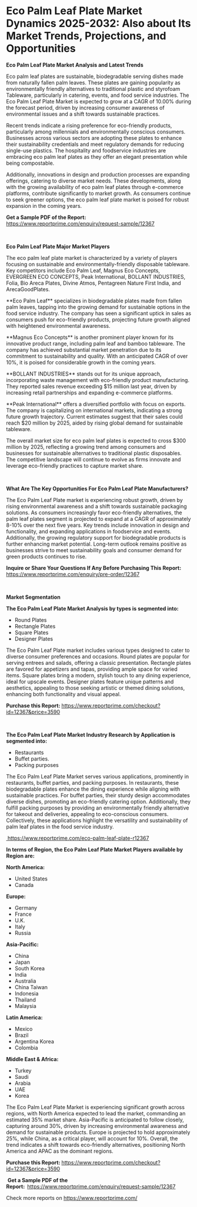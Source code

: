 <p><h1>Eco Palm Leaf Plate Market Dynamics 2025-2032: Also about Its Market Trends, Projections, and Opportunities</h1></p><p><strong>Eco Palm Leaf Plate Market Analysis and Latest Trends</strong></p>
<p><p>Eco palm leaf plates are sustainable, biodegradable serving dishes made from naturally fallen palm leaves. These plates are gaining popularity as environmentally friendly alternatives to traditional plastic and styrofoam Tableware, particularly in catering, events, and food service industries. The Eco Palm Leaf Plate Market is expected to grow at a CAGR of 10.00% during the forecast period, driven by increasing consumer awareness of environmental issues and a shift towards sustainable practices.</p><p>Recent trends indicate a rising preference for eco-friendly products, particularly among millennials and environmentally conscious consumers. Businesses across various sectors are adopting these plates to enhance their sustainability credentials and meet regulatory demands for reducing single-use plastics. The hospitality and foodservice industries are embracing eco palm leaf plates as they offer an elegant presentation while being compostable. </p><p>Additionally, innovations in design and production processes are expanding offerings, catering to diverse market needs. These developments, along with the growing availability of eco palm leaf plates through e-commerce platforms, contribute significantly to market growth. As consumers continue to seek greener options, the eco palm leaf plate market is poised for robust expansion in the coming years.</p></p>
<p><strong>Get a Sample PDF of the Report:&nbsp;</strong> <a href="https://www.reportprime.com/enquiry/request-sample/12367?utm_campaign=2768&utm_medium=2&utm_source=Github&utm_content=ia&utm_term=18032025&utm_id=eco-palm-leaf-plate">https://www.reportprime.com/enquiry/request-sample/12367</a></p>
<p>&nbsp;</p>
<p><strong>Eco Palm Leaf Plate Major Market Players</strong></p>
<p><p>The eco palm leaf plate market is characterized by a variety of players focusing on sustainable and environmentally-friendly disposable tableware. Key competitors include Eco Palm Leaf, Magnus Eco Concepts, EVERGREEN ECO CONCEPTS, Peak International, BOLLANT INDUSTRIES, Folia, Bio Areca Plates, Divine Atmos, Pentagreen Nature First India, and ArecaGoodPlates.</p><p>**Eco Palm Leaf** specializes in biodegradable plates made from fallen palm leaves, tapping into the growing demand for sustainable options in the food service industry. The company has seen a significant uptick in sales as consumers push for eco-friendly products, projecting future growth aligned with heightened environmental awareness.</p><p>**Magnus Eco Concepts** is another prominent player known for its innovative product range, including palm leaf and bamboo tableware. The company has achieved substantial market penetration due to its commitment to sustainability and quality. With an anticipated CAGR of over 10%, it is poised for considerable growth in the coming years.</p><p>**BOLLANT INDUSTRIES** stands out for its unique approach, incorporating waste management with eco-friendly product manufacturing. They reported sales revenue exceeding $15 million last year, driven by increasing retail partnerships and expanding e-commerce platforms.</p><p>**Peak International** offers a diversified portfolio with focus on exports. The company is capitalizing on international markets, indicating a strong future growth trajectory. Current estimates suggest that their sales could reach $20 million by 2025, aided by rising global demand for sustainable tableware.</p><p>The overall market size for eco palm leaf plates is expected to cross $300 million by 2025, reflecting a growing trend among consumers and businesses for sustainable alternatives to traditional plastic disposables. The competitive landscape will continue to evolve as firms innovate and leverage eco-friendly practices to capture market share.</p></p>
<p>&nbsp;</p>
<p><strong>What Are The Key Opportunities For Eco Palm Leaf Plate Manufacturers?</strong></p>
<p><p>The Eco Palm Leaf Plate market is experiencing robust growth, driven by rising environmental awareness and a shift towards sustainable packaging solutions. As consumers increasingly favor eco-friendly alternatives, the palm leaf plates segment is projected to expand at a CAGR of approximately 8-10% over the next five years. Key trends include innovation in design and functionality, and expanding applications in foodservice and events. Additionally, the growing regulatory support for biodegradable products is further enhancing market potential. Long-term outlook remains positive as businesses strive to meet sustainability goals and consumer demand for green products continues to rise.</p></p>
<p><strong>Inquire or Share Your Questions If Any Before Purchasing This Report:</strong> <a href="https://www.reportprime.com/enquiry/pre-order/12367?utm_campaign=2768&utm_medium=2&utm_source=Github&utm_content=ia&utm_term=18032025&utm_id=eco-palm-leaf-plate">https://www.reportprime.com/enquiry/pre-order/12367</a></p>
<p>&nbsp;</p>
<p><strong>Market Segmentation</strong></p>
<p><strong>The Eco Palm Leaf Plate Market Analysis by types is segmented into:</strong></p>
<p><ul><li>Round Plates</li><li>Rectangle Plates</li><li>Square Plates</li><li>Designer Plates</li></ul></p>
<p><p>The Eco Palm Leaf Plate market includes various types designed to cater to diverse consumer preferences and occasions. Round plates are popular for serving entrees and salads, offering a classic presentation. Rectangle plates are favored for appetizers and tapas, providing ample space for varied items. Square plates bring a modern, stylish touch to any dining experience, ideal for upscale events. Designer plates feature unique patterns and aesthetics, appealing to those seeking artistic or themed dining solutions, enhancing both functionality and visual appeal.</p></p>
<p><strong>Purchase this Report:&nbsp;</strong><a href="https://www.reportprime.com/checkout?id=12367&price=3590&utm_campaign=2768&utm_medium=2&utm_source=Github&utm_content=ia&utm_term=18032025&utm_id=eco-palm-leaf-plate">https://www.reportprime.com/checkout?id=12367&price=3590</a></p>
<p>&nbsp;</p>
<p><strong>The Eco Palm Leaf Plate Market Industry Research by Application is segmented into:</strong></p>
<p><ul><li>Restaurants</li><li>Buffet parties.</li><li>Packing purposes</li></ul></p>
<p><p>The Eco Palm Leaf Plate Market serves various applications, prominently in restaurants, buffet parties, and packing purposes. In restaurants, these biodegradable plates enhance the dining experience while aligning with sustainable practices. For buffet parties, their sturdy design accommodates diverse dishes, promoting an eco-friendly catering option. Additionally, they fulfill packing purposes by providing an environmentally friendly alternative for takeout and deliveries, appealing to eco-conscious consumers. Collectively, these applications highlight the versatility and sustainability of palm leaf plates in the food service industry.</p></p>
<p><a href="https://www.reportprime.com/eco-palm-leaf-plate-r12367?utm_campaign=2768&utm_medium=2&utm_source=Github&utm_content=ia&utm_term=18032025&utm_id=eco-palm-leaf-plate">&nbsp;https://www.reportprime.com/eco-palm-leaf-plate-r12367</a></p>
<p><strong>In terms of Region, the Eco Palm Leaf Plate Market Players available by Region are:</strong></p>
<p>
    <p> <strong> North America: </strong>
        <ul>
            <li>United States</li>
            <li>Canada</li>
        </ul>
        </p> 
    <p> <strong> Europe: </strong>
        <ul>
            <li>Germany</li>
            <li>France</li>
            <li>U.K.</li>
            <li>Italy</li>
            <li>Russia</li>
        </ul>
        </p> 
    <p> <strong> Asia-Pacific: </strong>
        <ul>
            <li>China</li>
            <li>Japan</li>
            <li>South Korea</li>
            <li>India</li>
            <li>Australia</li>
            <li>China Taiwan</li>
            <li>Indonesia</li>
            <li>Thailand</li>
            <li>Malaysia</li>
        </ul>
        </p> 
    <p> <strong> Latin America: </strong>
        <ul>
            <li>Mexico</li>
            <li>Brazil</li>
            <li>Argentina Korea</li>
            <li>Colombia</li>
        </ul>
        </p> 
    <p> <strong> Middle East & Africa: </strong>
        <ul>
            <li>Turkey</li>
            <li>Saudi</li>
            <li>Arabia</li>
            <li>UAE</li>
            <li>Korea</li>
        </ul>
    </p>
    </p>
<p><p>The Eco Palm Leaf Plate Market is experiencing significant growth across regions, with North America expected to lead the market, commanding an estimated 35% market share. Asia-Pacific is anticipated to follow closely, capturing around 30%, driven by increasing environmental awareness and demand for sustainable products. Europe is projected to hold approximately 25%, while China, as a critical player, will account for 10%. Overall, the trend indicates a shift towards eco-friendly alternatives, positioning North America and APAC as the dominant regions.</p></p>
<p><strong>Purchase this Report: </strong><a href="https://www.reportprime.com/checkout?id=12367&price=3590&utm_campaign=2768&utm_medium=2&utm_source=Github&utm_content=ia&utm_term=18032025&utm_id=eco-palm-leaf-plate">https://www.reportprime.com/checkout?id=12367&price=3590</a></p>
<p>&nbsp;<strong>Get a Sample PDF of the Report:&nbsp;&nbsp;</strong><a href="https://www.reportprime.com/enquiry/request-sample/12367?utm_campaign=2768&utm_medium=2&utm_source=Github&utm_content=ia&utm_term=18032025&utm_id=eco-palm-leaf-plate">https://www.reportprime.com/enquiry/request-sample/12367</a></p>
<p><strong></strong></p>
<p>Check more reports on <a href="https://www.reportprime.com/?utm_campaign=2768&utm_medium=2&utm_source=Github&utm_content=ia&utm_term=18032025&utm_id=eco-palm-leaf-plate">https://www.reportprime.com/</a></p>